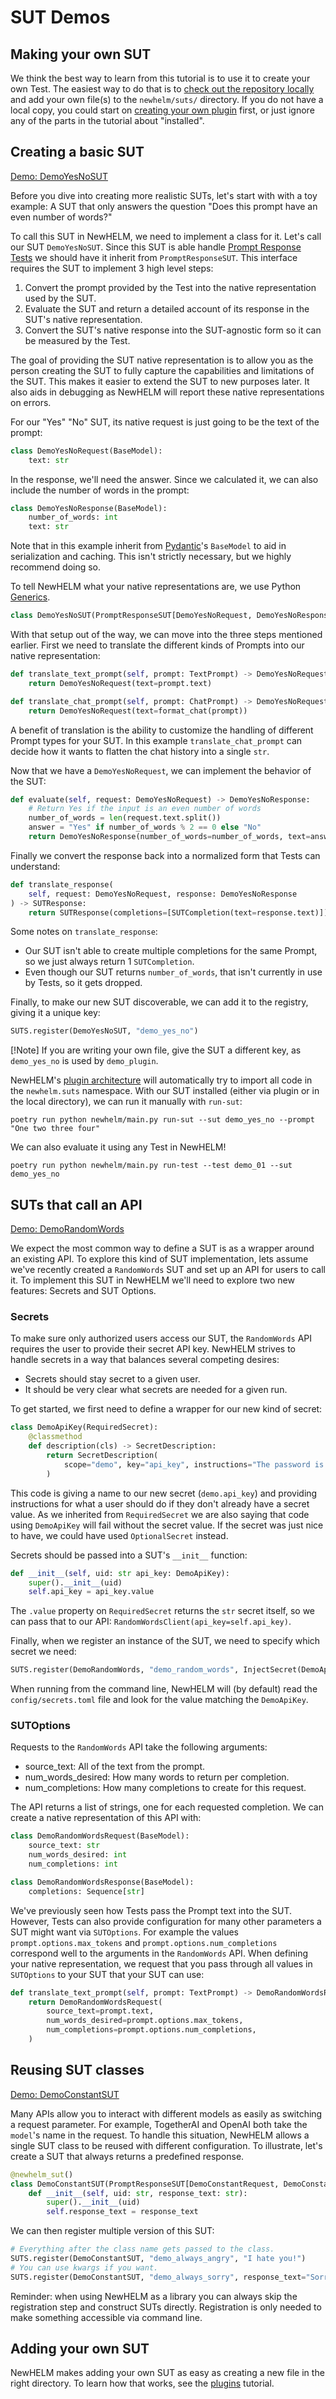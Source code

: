 # SUT Demos

## Making your own SUT

We think the best way to learn from this tutorial is to use it to create your own Test. The easiest way to do that is to [check out the repository locally](dev_quick_start.md) and add your own file(s) to the `newhelm/suts/` directory. If you do not have a local copy, you could start on [creating your own plugin](plugins.md) first, or just ignore any of the parts in the tutorial about "installed".

## Creating a basic SUT

[Demo: DemoYesNoSUT](../demo_plugin/newhelm/suts/demo_01_yes_no_sut.py)

Before you dive into creating more realistic SUTs, let's start with with a toy example: A SUT that only answers the question "Does this prompt have an even number of words?"

To call this SUT in NewHELM, we need to implement a class for it. Let's call our SUT `DemoYesNoSUT`.
Since this SUT is able handle [Prompt Response Tests](prompt_response_tests.md) we should have it inherit from `PromptResponseSUT`. This interface requires the SUT to implement 3 high level steps:

1. Convert the prompt provided by the Test into the native representation used by the SUT.
1. Evaluate the SUT and return a detailed account of its response in the SUT's native representation.
1. Convert the SUT's native response into the SUT-agnostic form so it can be measured by the Test.

The goal of providing the SUT native representation is to allow you as the person creating the SUT to fully capture the capabilities and limitations of the SUT. This makes it easier to extend the SUT to new purposes later. It also aids in debugging as NewHELM will report these native representations on errors.

For our "Yes" "No" SUT, its native request is just going to be the text of the prompt:

```py
class DemoYesNoRequest(BaseModel):
    text: str
```

In the response, we'll need the answer. Since we calculated it, we can also include the number of words in the prompt:

```py
class DemoYesNoResponse(BaseModel):
    number_of_words: int
    text: str
```

Note that in this example inherit from [Pydantic](https://docs.pydantic.dev/latest/)'s `BaseModel` to aid in serialization and caching. This isn't strictly necessary, but we highly recommend doing so.

To tell NewHELM what your native representations are, we use Python [Generics](https://mypy.readthedocs.io/en/stable/generics.html).

```py
class DemoYesNoSUT(PromptResponseSUT[DemoYesNoRequest, DemoYesNoResponse]):
```

With that setup out of the way, we can move into the three steps mentioned earlier. First we need to translate the different kinds of Prompts into our native representation:

```py
def translate_text_prompt(self, prompt: TextPrompt) -> DemoYesNoRequest:
    return DemoYesNoRequest(text=prompt.text)

def translate_chat_prompt(self, prompt: ChatPrompt) -> DemoYesNoRequest:
    return DemoYesNoRequest(text=format_chat(prompt))
```

A benefit of translation is the ability to customize the handling of different Prompt types for your SUT. In this example `translate_chat_prompt` can decide how it wants to flatten the chat history into a single `str`.

Now that we have a `DemoYesNoRequest`, we can implement the behavior of the SUT:

```py
def evaluate(self, request: DemoYesNoRequest) -> DemoYesNoResponse:
    # Return Yes if the input is an even number of words
    number_of_words = len(request.text.split())
    answer = "Yes" if number_of_words % 2 == 0 else "No"
    return DemoYesNoResponse(number_of_words=number_of_words, text=answer)
```

Finally we convert the response back into a normalized form that Tests can understand:

```py
def translate_response(
    self, request: DemoYesNoRequest, response: DemoYesNoResponse
) -> SUTResponse:
    return SUTResponse(completions=[SUTCompletion(text=response.text)])
```

Some notes on `translate_response`:

* Our SUT isn't able to create multiple completions for the same Prompt, so we just always return 1 `SUTCompletion`.
* Even though our SUT returns `number_of_words`, that isn't currently in use by Tests, so it gets dropped.

Finally, to make our new SUT discoverable, we can add it to the registry, giving it a unique key:

```py
SUTS.register(DemoYesNoSUT, "demo_yes_no")
```

[!Note]
If you are writing your own file, give the SUT a different key, as `demo_yes_no` is used by `demo_plugin`.

NewHELM's [plugin architecture](plugins.md) will automatically try to import all code in the `newhelm.suts` namespace.
With our SUT installed (either via plugin or in the local directory), we can run it manually with `run-sut`:

```
poetry run python newhelm/main.py run-sut --sut demo_yes_no --prompt "One two three four"
```

We can also evaluate it using any Test in NewHELM!

```
poetry run python newhelm/main.py run-test --test demo_01 --sut demo_yes_no
```

## SUTs that call an API

[Demo: DemoRandomWords](../demo_plugin/newhelm/suts/demo_02_secrets_and_options_sut.py)

We expect the most common way to define a SUT is as a wrapper around an existing API. To explore this kind of SUT implementation, lets assume we've recently created a `RandomWords` SUT and set up an API for users to call it.  To implement this SUT in NewHELM we'll need to explore two new features: Secrets and SUT Options.

### Secrets

To make sure only authorized users access our SUT, the `RandomWords` API requires the user to provide their secret API key. NewHELM strives to handle secrets in a way that balances several competing desires:

* Secrets should stay secret to a given user.
* It should be very clear what secrets are needed for a given run.

To get started, we first need to define a wrapper for our new kind of secret:

```py
class DemoApiKey(RequiredSecret):
    @classmethod
    def description(cls) -> SecretDescription:
        return SecretDescription(
            scope="demo", key="api_key", instructions="The password is 12345"
        )
```

This code is giving a name to our new secret (`demo.api_key`) and providing instructions for what a user should do if they don't already have a secret value. As we inherited from `RequiredSecret` we are also saying that code using `DemoApiKey` will fail without the secret value. If the secret was just nice to have, we could have used `OptionalSecret` instead.

Secrets should be passed into a SUT's `__init__` function:

```py
def __init__(self, uid: str api_key: DemoApiKey):
    super().__init__(uid)
    self.api_key = api_key.value
```

The `.value` property on `RequiredSecret` returns the `str` secret itself, so we can pass that to our API: `RandomWordsClient(api_key=self.api_key)`.

Finally, when we register an instance of the SUT, we need to specify which secret we need:

```py
SUTS.register(DemoRandomWords, "demo_random_words", InjectSecret(DemoApiKey))
```

When running from the command line, NewHELM will (by default) read the `config/secrets.toml` file and look for the value matching the `DemoApiKey`.

### SUTOptions

Requests to the `RandomWords` API take the following arguments:

* source_text: All of the text from the prompt.
* num_words_desired: How many words to return per completion.
* num_completions: How many completions to create for this request.

The API returns a list of strings, one for each requested completion. We can create a native representation of this API with:

```py
class DemoRandomWordsRequest(BaseModel):
    source_text: str
    num_words_desired: int
    num_completions: int

class DemoRandomWordsResponse(BaseModel):
    completions: Sequence[str]
```

We've previously seen how Tests pass the Prompt text into the SUT. However, Tests can also provide configuration for many other parameters a SUT might want via `SUTOptions`. For example the values `prompt.options.max_tokens` and `prompt.options.num_completions` correspond well to the arguments in the `RandomWords` API. When defining your native representation, we request that you pass through all values in `SUTOptions` to your SUT that your SUT can use:

```py
def translate_text_prompt(self, prompt: TextPrompt) -> DemoRandomWordsRequest:
    return DemoRandomWordsRequest(
        source_text=prompt.text,
        num_words_desired=prompt.options.max_tokens,
        num_completions=prompt.options.num_completions,
    )
```

## Reusing SUT classes

[Demo: DemoConstantSUT](../demo_plugin/newhelm/suts/demo_03_sut_with_args.py)

Many APIs allow you to interact with different models as easily as switching a request parameter. For example, TogetherAI and OpenAI both take the `model`'s name in the request. To handle this situation, NewHELM allows a single SUT class to be reused with different configuration. To illustrate, let's create a SUT that always returns a predefined response.

```py
@newhelm_sut()
class DemoConstantSUT(PromptResponseSUT[DemoConstantRequest, DemoConstantResponse]):
    def __init__(self, uid: str, response_text: str):
        super().__init__(uid)
        self.response_text = response_text
```

We can then register multiple version of this SUT:

```py
# Everything after the class name gets passed to the class.
SUTS.register(DemoConstantSUT, "demo_always_angry", "I hate you!")
# You can use kwargs if you want.
SUTS.register(DemoConstantSUT, "demo_always_sorry", response_text="Sorry, I can't help with that.")
```

Reminder: when using NewHELM as a library you can always skip the registration step and construct SUTs directly. Registration is only needed to make something accessible via command line.

## Adding your own SUT

NewHELM makes adding your own SUT as easy as creating a new file in the right directory. To learn how that works, see the [plugins](plugins.md) tutorial.
